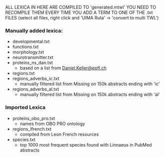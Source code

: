 
ALL LEXICA IN HERE ARE COMPILED TO 'generated.mtwl'
YOU NEED TO RECOMPILE THEM EVERY TIME YOU ADD A TERM TO ONE OF THE .txt FILES
(select all files, right click and 'UIMA Ruta' -> 'convert to multi TWL')

### Manually added lexica:

* developmental.txt
* functions.txt
* morphology.txt
* neurotransmitter.txt
* proteins_ns_dan.txt
	* based on a list from Daniel.Keller@epfl.ch
* regions.txt
* regions_adverbs_ic.txt
    * manually filtered list from Missing on 150k abstracts ending with 'ic' 
* regions_adverbs_al.txt
    * manually filtered list from Missing on 150k abstracts ending with 'al' 

### Imported Lexica

* proteins_obo_pro.txt
	* names from OBO PRO ontology
* regions_lfrench.txt
	* compiled from Leon French resources
* species.txt
    * top 1000 most frequent species found with Linnaeus in PubMed abstracts
